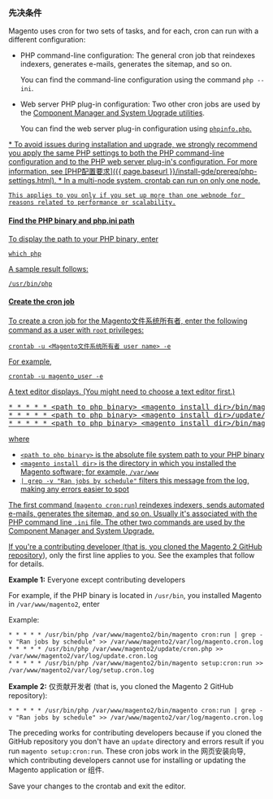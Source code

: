 <div markdown="1">

### 先决条件
Magento uses cron for two sets of tasks, and for each, cron can run with a different configuration:

*	PHP command-line configuration: The general cron job that reindexes indexers, generates e-mails, generates the sitemap, and so on.

	You can find the command-line configuration using the command `php --ini`. 
*	Web server PHP plug-in configuration: Two other cron jobs are used by the <a href="{{ page.baseurl }}/comp-mgr/bk-compman-upgrade-guide.html">Component Manager and System Upgrade utilities</a>. 

	You can find the web server plug-in configuration using <a href="{{ page.baseurl }}/install-gde/prereq/optional.html#install-optional-phpinfo"><code>phpinfo.php</code>.

<div class="bs-callout bs-callout-warning" markdown="1">
*	To avoid issues during installation and upgrade, we strongly recommend you apply the same PHP settings to both the PHP command-line configuration and to the PHP web server plug-in's configuration. 
	For more information, see [PHP配置要求]({{ page.baseurl }}/install-gde/prereq/php-settings.html).
*	In a multi-node system, crontab can run on only one node. 

	This applies to you only if you set up more than one webnode for reasons related to performance or scalability.
</div>

#### Find the PHP binary and php.ini path
To display the path to your PHP binary, enter

	which php

A sample result follows:

	/usr/bin/php

#### Create the cron job

To create a cron job for the Magento文件系统所有者, enter the following command as a user with `root` privileges:

	crontab -u <Magento文件系统所有者 user name> -e

For example,

	crontab -u magento_user -e

A text editor displays. (You might need to choose a text editor first.)

<pre class="no-copy">* * * * * &lt;path to php binary> &lt;magento install dir>/bin/magento cron:run | grep -v "Ran jobs by schedule" >> &lt;magento install dir>/var/log/magento.cron.log
* * * * * &lt;path to php binary> &lt;magento install dir>/update/cron.php >> &lt;magento install dir>/var/log/update.cron.log
* * * * * &lt;path to php binary> &lt;magento install dir>/bin/magento setup:cron:run >> &lt;magento install dir>/var/log/setup.cron.log</pre>

where 

*	`<path to php binary>` is the absolute file system path to your PHP binary
*	`<magento install dir>` is the directory in which you installed the Magento software; for example, `/var/www`
*	`| grep -v "Ran jobs by schedule"` filters this message from the log, making any errors easier to spot

The first command (`magento cron:run`) reindexes indexers, sends automated e-mails, generates the sitemap, and so on. Usually it's associated with the PHP command line `.ini` file. The other two commands are used by the Component Manager and System Upgrade.

<div class="bs-callout bs-callout-info" id="info">
  <p>If you're a contributing developer (that is, you <a href="{{ page.baseurl }}/install-gde/prereq/dev_install.html">cloned the Magento 2 GitHub repository</a>), only the first line applies to you. See the examples that follow for details.</p>
</div>

**Example 1:** Everyone except contributing developers

For example, if the PHP binary is located in `/usr/bin`, you installed Magento in `/var/www/magento2`, enter

Example:

	* * * * * /usr/bin/php /var/www/magento2/bin/magento cron:run | grep -v "Ran jobs by schedule" >> /var/www/magento2/var/log/magento.cron.log
	* * * * * /usr/bin/php /var/www/magento2/update/cron.php >> /var/www/magento2/var/log/update.cron.log
	* * * * * /usr/bin/php /var/www/magento2/bin/magento setup:cron:run >> /var/www/magento2/var/log/setup.cron.log

**Example 2:** 仅贡献开发者 (that is, you cloned the Magento 2 GitHub repository):

	* * * * * /usr/bin/php /var/www/magento2/bin/magento cron:run | grep -v "Ran jobs by schedule" >> /var/www/magento2/var/log/magento.cron.log

The preceding works for contributing developers because if you cloned the GitHub repository you don't have an `update` directory and errors result if you run `magento setup:cron:run`. These cron jobs work in the 网页安装向导, which contributing developers cannot use for installing or updating the Magento application or 组件. 

Save your changes to the crontab and exit the editor.
